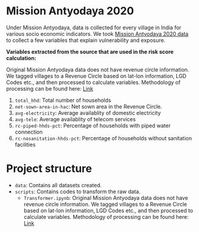 # Mission Antyodaya 2020
Under Mission Antyodaya, data is collected for every village in India for various socio economic indicators.
We took [Mission Antyodaya 2020 data](https://docs.google.com/spreadsheets/d/1jVhsf9N410T2LwIN9-GJ0wNI1r_SEbKp/edit?usp=sharing&ouid=109659935473365455052&rtpof=true&sd=true) to collect a few variables that explain vulnerability and exposure.

**Variables extracted from the source that are used in the risk score calculation:**

Original Mission Antyodaya data does not have revenue circle information. We tagged villages to a Revenue Circle based on lat-lon information, LGD Codes etc., and then processed to calculate variables. Methodology of processing can be found here: [Link](https://docs.google.com/document/d/1_wt-wO18sa5iQBy3b-WpSHDjCqRl3MeN67N1v3dTZtQ/edit#heading=h.9ja8pjh1oic)

1. `total_hhd`: Total number of households
2. `net-sown-area-in-hac`: Net sown area in the Revenue Circle.
3.  `avg-electricity`: Average availablity of domestic electricity
4. `avg-tele`: Average availablity of telecom services
5. `rc-piped-hhds-pct`: Percentage of households with piped water connection
6. `rc-nosanitation-hhds-pct`: Percentage of households without sanitation facilities

# Project structure
- `data`: Contains all datasets created.
- `scripts`: Contains codes to transform the raw data.
    - `Transformer.ipynb`: Original Mission Antyodaya data does not have revenue circle information. We tagged villages to a Revenue Circle based on lat-lon information, LGD Codes etc., and then processed to calculate variables. Methodology of processing can be found here: [Link](https://docs.google.com/document/d/1_wt-wO18sa5iQBy3b-WpSHDjCqRl3MeN67N1v3dTZtQ/edit#heading=h.9ja8pjh1oic)
